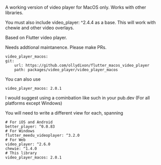 A working version of video player for MacOS only. Works with other libraries.

You must also include video_player: ^2.4.4 as a base.
This will work with chewie and other video overlays.

Based on Flutter video player.

Needs addtional maintanence. Please make PRs.

```
video_player_macos:
git:
    url: https://github.com/ollydixon/flutter_macos_video_player
    path: packages/video_player/video_player_macos
```

You can also use

```
video_player_macos: 2.0.1
```

I would suggest using a cominbation like such in your pub.dev
(For all platforms except Windows)

You will need to write a different view for each, spanning  

```
# For iOS and Android
better_player: ^0.0.83
# For Windows
flutter_meedu_videoplayer: ^3.2.0
# For Web 
video_player: ^2.6.0
chewie: ^1.4.0
# This library
video_player_macos: 2.0.1
```
